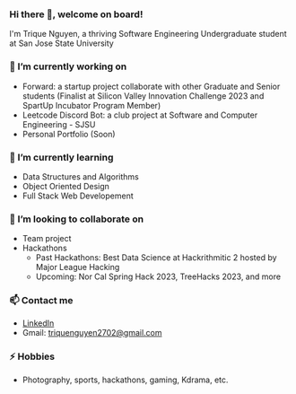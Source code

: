 ### Hi there 👋, welcome on board!
I'm Trique Nguyen, a thriving Software Engineering Undergraduate student at San Jose State University
### 🔭 I’m currently working on 
- Forward: a startup project collaborate with other Graduate and Senior students (Finalist at Silicon Valley Innovation Challenge 2023 and SpartUp Incubator Program Member)
- Leetcode Discord Bot: a club project at Software and Computer Engineering - SJSU
- Personal Portfolio (Soon) 
### 🌱 I’m currently learning 
- Data Structures and Algorithms
- Object Oriented Design
- Full Stack Web Developement
### 👯 I’m looking to collaborate on 
- Team project
- Hackathons 
  - Past Hackathons: Best Data Science at Hackrithmitic 2 hosted by Major League Hacking 
  - Upcoming: Nor Cal Spring Hack 2023, TreeHacks 2023, and more
### 📫 Contact me
- [LinkedIn](https://www.linkedin.com/in/trique-nguyen/)
- Gmail: [triquenguyen2702@gmail.com](triquenguyen2702@gmail.com)
### ⚡ Hobbies
- Photography, sports, hackathons, gaming, Kdrama, etc.
